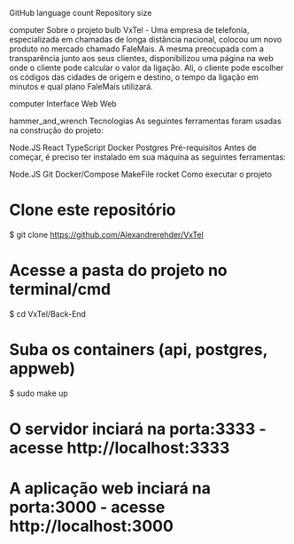 GitHub language count Repository size

computer Sobre o projeto
bulb VxTel - Uma empresa de telefonia, especializada em chamadas de longa distância nacional, colocou um novo produto no mercado chamado FaleMais. A mesma preocupada com a transparência junto aos seus clientes, disponibilizou uma página na web onde o cliente pode calcular o valor da ligação. Ali, o cliente pode escolher os códigos das cidades de origem e destino, o tempo da ligação em minutos e qual plano FaleMais utilizará.

computer Interface Web
Web

hammer_and_wrench Tecnologias
As seguintes ferramentas foram usadas na construção do projeto:

Node.JS
React
TypeScript
Docker
Postgres
Pré-requisitos
Antes de começar, é preciso ter instalado em sua máquina as seguintes ferramentas:

Node.JS
Git
Docker/Compose
MakeFile
rocket Como executar o projeto
# Clone este repositório
$ git clone https://github.com/Alexandrerehder/VxTel

# Acesse a pasta do projeto no terminal/cmd
$ cd VxTel/Back-End

# Suba os containers (api, postgres, appweb)
$ sudo make up

# O servidor inciará na porta:3333 - acesse http://localhost:3333
# A aplicação web inciará na porta:3000 - acesse http://localhost:3000